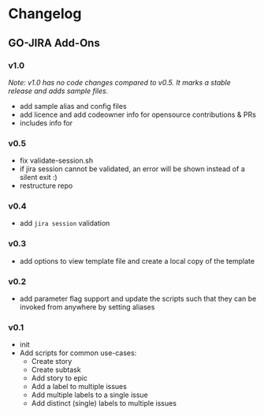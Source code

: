 # Changelog

## GO-JIRA Add-Ons

### v1.0

_Note: v1.0 has no code changes compared to v0.5. It marks a stable release and adds sample files._

- add sample alias and config files
- add licence and add codeowner info for opensource contributions & PRs
- includes info for

### v0.5

- fix validate-session.sh
- if jira session cannot be validated, an error will be shown instead of a silent exit :)
- restructure repo

### v0.4

- add `jira session` validation

### v0.3

- add options to view template file and create a local copy of the template

### v0.2

- add parameter flag support and update the scripts such that they can be invoked from anywhere by setting aliases

### v0.1

- init
- Add scripts for common use-cases:
  - Create story
  - Create subtask
  - Add story to epic
  - Add a label to multiple issues
  - Add multiple labels to a single issue
  - Add distinct (single) labels to multiple issues

